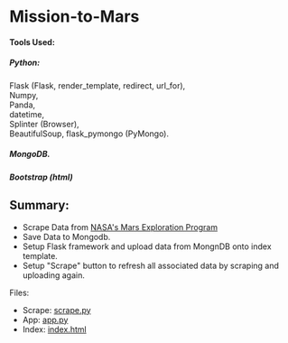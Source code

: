 # Mission-to-Mars
#### Tools Used:
##### Python:
Flask (Flask, render_template, redirect, url_for),\
Numpy,\
Panda,\
datetime,\
Splinter (Browser),\
BeautifulSoup,
flask_pymongo (PyMongo).
##### MongoDB.
##### Bootstrap (html)

## Summary:
- Scrape Data from [NASA's Mars Exploration Program](https://mars.nasa.gov)
- Save Data to Mongodb.
- Setup Flask framework and upload data from MongnDB onto index template.
- Setup "Scrape" button to refresh all associated data by scraping and uploading again.

Files:
- Scrape: [scrape.py](scrape.py)
- App: [app.py](app.py)
- Index: [index.html](./templates/index.html)
